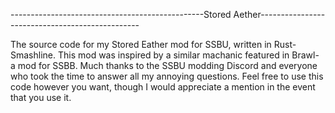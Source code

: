 ------------------------------------------------Stored Aether------------------------------------------------

The source code for my Stored Eather mod for SSBU, written in Rust-Smashline.
This mod was inspired by a similar machanic featured in Brawl- a mod for SSBB.
Much thanks to the SSBU modding Discord and everyone who took the time to answer all my annoying questions.
Feel free to use this code however you want, though I would appreciate a mention in the event that you use it.
